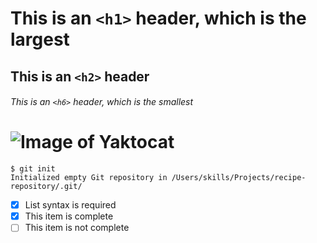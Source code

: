 # This is an `<h1>` header, which is the largest

## This is an `<h2>` header

###### This is an `<h6>` header, which is the smallest
# ![Image of Yaktocat](https://octodex.github.com/images/yaktocat.png)

```
$ git init
Initialized empty Git repository in /Users/skills/Projects/recipe-repository/.git/
```

- [x] List syntax is required
- [x] This item is complete
- [ ] This item is not complete

